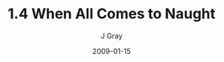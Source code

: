 ---
title: '1.4 When All Comes to Naught'
alt: 'Mysteries of the Arcana'
date: '2009-01-15'
author: 'J Gray'
artist: 'Keira'
chapter: '1 More Heavens and Earths'
filler: false
---